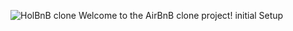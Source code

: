 ![HolBnB clone](https://github.com/abrish2049/AirBnB_clone/blob/feature/console/hbnb.png?raw=true)
Welcome to the AirBnB clone project!
initial Setup
